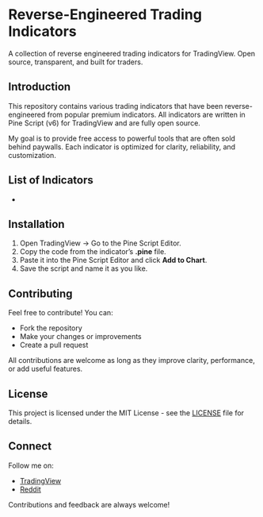 # Reverse-Engineered Trading Indicators

A collection of reverse engineered trading indicators for TradingView. Open source, transparent, and built for traders.

## Introduction

This repository contains various trading indicators that have been reverse-engineered from popular premium indicators. All indicators are written in Pine Script (v6) for TradingView and are fully open source.

My goal is to provide free access to powerful tools that are often sold behind paywalls. Each indicator is optimized for clarity, reliability, and customization.

## List of Indicators

- 

## Installation

1. Open TradingView → Go to the Pine Script Editor.
2. Copy the code from the indicator’s **.pine** file.
3. Paste it into the Pine Script Editor and click **Add to Chart**.
4. Save the script and name it as you like.

## Contributing

Feel free to contribute! You can:

- Fork the repository
- Make your changes or improvements
- Create a pull request

All contributions are welcome as long as they improve clarity, performance, or add useful features.

## License

This project is licensed under the MIT License - see the [LICENSE](./LICENSE) file for details.

## Connect

Follow me on:

- [TradingView](https://www.tradingview.com/u/marciomavungo06/)
- [Reddit](https://www.reddit.com/user/1mmortalNPC/)

Contributions and feedback are always welcome!
